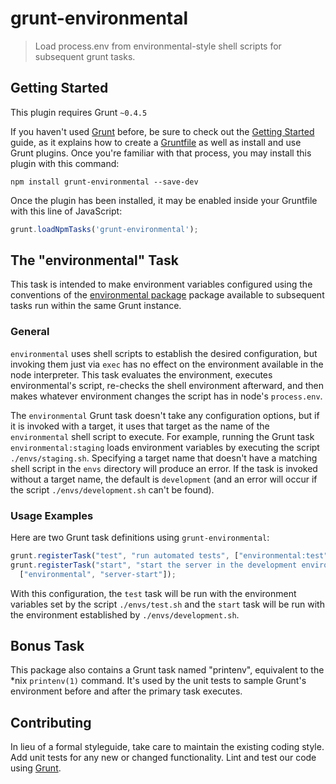 # grunt-environmental

> Load process.env from environmental-style shell scripts for subsequent grunt tasks.

## Getting Started
This plugin requires Grunt `~0.4.5`

If you haven't used [Grunt](http://gruntjs.com/) before, be sure to check out
the [Getting Started](http://gruntjs.com/getting-started) guide, as it
explains how to create a [Gruntfile](http://gruntjs.com/sample-gruntfile) as
well as install and use Grunt plugins. Once you're familiar with that process,
you may install this plugin with this command:

```shell
npm install grunt-environmental --save-dev
```

Once the plugin has been installed, it may be enabled inside your Gruntfile
with this line of JavaScript:

```js
grunt.loadNpmTasks('grunt-environmental');
```

## The "environmental" Task

This task is intended to make environment variables configured using
the conventions of the
[environmental package](https://www.npmjs.org/package/environmental)
package available to subsequent tasks run within the same Grunt
instance.

### General

`environmental` uses shell scripts to establish the desired
configuration, but invoking them just via `exec` has no effect on the
environment available in the node interpreter.  This task evaluates
the environment, executes environmental's script, re-checks the
shell environment afterward, and then makes whatever environment
changes the script has in node's `process.env`.

The `environmental` Grunt task doesn't take any configuration
options, but if it is invoked with a target, it uses that target
as the name of the `environmental` shell script to execute.  For
example, running the Grunt task `environmental:staging` loads
environment variables by executing the script `./envs/staging.sh`.
Specifying a target name that doesn't have a matching shell
script in the `envs` directory will produce an error.  If the
task is invoked without a target name, the default is
`development` (and an error will occur if the script
`./envs/development.sh` can't be found).

### Usage Examples

Here are two Grunt task definitions using `grunt-environmental`:

```js
grunt.registerTask("test", "run automated tests", ["environmental:test", "mochacli:unit"]);
grunt.registerTask("start", "start the server in the development environment",
  ["environmental", "server-start"]);
```

With this configuration, the `test` task will be run with the environment
variables set by the script `./envs/test.sh` and the `start` task will
be run with the environment established by `./envs/development.sh`.


## Bonus Task

This package also contains a Grunt task named "printenv", equivalent
to the \*nix `printenv(1)` command.  It's used by the unit tests to sample
Grunt's environment before and after the primary task executes.


## Contributing
In lieu of a formal styleguide, take care to maintain the existing coding
style. Add unit tests for any new or changed functionality. Lint and test
our code using [Grunt](http://gruntjs.com/).
